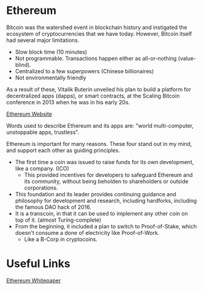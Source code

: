 Ethereum
========

Bitcoin was the watershed event in blockchain history and instigated the ecosystem of cryptocurrencies that we have today.
However, Bitcoin itself had several major limitations.

* Slow block time (10 minutes)
* Not programmable. Transactions happen either as all-or-nothing (value-blind).
* Centralized to a few superpowers (Chinese billionaires)
* Not environmentally friendly

As a result of these, Vitalik Buterin unveiled his plan to build a platform for decentralized apps (dapps),
or smart contracts, at the Scaling Bitcoin conference in 2013 when he was in his early 20s.

[Ethereum Website](http://www.ethereum.org)

Words used to describe Ethereum and its apps are: "world multi-computer, unstoppable apps, trustless".

Ethereum is important for many reasons. These four stand out in my mind, and support each other as guiding principles.
* The first time a coin was issued to raise funds for its own development, like a company. (ICO)
  * This provided incentives for developers to safeguard Ethereum and its community, without being beholden to shareholders or outside corporations.
* This foundation and its leader provides continuing guidance and philosophy for development and research, including hardforks, including the famous DAO hack of 2016.
* It is a transcoin, in that it can be used to implement any other coin on top of it. (almost Turing-complete)
* From the beginning, it included a plan to switch to Proof-of-Stake, which doesn't consume a done of electricity like Proof-of-Work.
  * Like a B-Corp in cryptocoins.

Useful Links
============
[Ethereum Whitepaper](https://github.com/ethereum/wiki/wiki/White-Paper)
